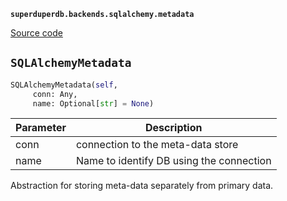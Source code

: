 **`superduperdb.backends.sqlalchemy.metadata`** 

[Source code](https://github.com/SuperDuperDB/superduperdb/blob/main/superduperdb/backends/sqlalchemy/metadata.py)

## `SQLAlchemyMetadata` 

```python
SQLAlchemyMetadata(self,
     conn: Any,
     name: Optional[str] = None)
```
| Parameter | Description |
|-----------|-------------|
| conn | connection to the meta-data store |
| name | Name to identify DB using the connection |

Abstraction for storing meta-data separately from primary data.

